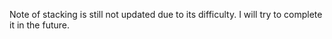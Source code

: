 Note of stacking is still not updated due to its difficulty. I will try to complete it in the future.
